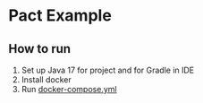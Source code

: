 # Pact Example

## How to run
1) Set up Java 17 for project and for Gradle in IDE
2) Install docker
3) Run [docker-compose.yml](docker-compose.yml)

